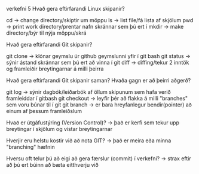 verkefni 5
Hvað gera eftirfarandi Linux skipanir?

cd -> change directory/skiptir um möppu
ls -> list file/fá lista af skjölum
pwd -> print work directory/prentar nafn skránnar sem þú ert í
mkdir -> make directory/býr til nýja möppu/skrá

Hvað gera eftirfarandi Git skipanir?

git clone -> klónar geymslu úr github geymslunni yfir í git bash 
git status -> sýnir ástand skránnar sem þú ert að vinna í
git diff -> diffing/tekur 2 inntök og framleiðir breytingarnar á milli þeirra

Hvað gera eftirfarandi Git skipanir saman? Hvaða gagn er að þeirri aðgerð?

git log -> sýnir dagbók/leiðarbók af öllum skipunum sem hafa verið framleiddar í gitbash
git checkout -> leyfir þér að flakka á milli "branches" sem voru búnar til í git
git branch -> er bara hreyfanlegur bendir(pointer) að einum af þessum framleiðslum

Hvað er útgáfustýring (Version Control)? -> það er kerfi sem tekur upp breytingar í skjölum og vistar breytingarnar

Hverjir eru helstu kostir við að nota GIT? -> það er meira eða minna "branching" hæfnin

Hversu oft telur þú að eigi að gera færslur (commit) í verkefni? -> strax eftir að þú ert búinn að bæta eitthverju við
